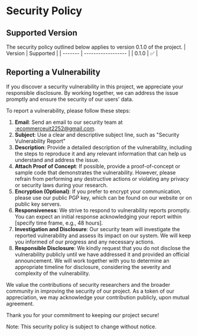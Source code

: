 # Security Policy

## Supported Version

The security policy outlined below applies to version 0.1.0 of the project.
| Version | Supported |
| ------- | ------------------ |
| 0.1.0 | :white_check_mark: |

## Reporting a Vulnerability

If you discover a security vulnerability in this project, we appreciate your responsible disclosure. By working together, we can address the issue promptly and ensure the security of our users' data.

To report a vulnerability, please follow these steps:

1.  **Email**: Send an email to our security team at [:ecommerceuit2252@gmail.com](mailto:ecommerceuit2252@gmail.com).
2.  **Subject**: Use a clear and descriptive subject line, such as "Security Vulnerability Report"
3.  **Description**: Provide a detailed description of the vulnerability, including the steps to reproduce it and any relevant information that can help us understand and address the issue.
4.  **Attach Proof of Concept**: If possible, provide a proof-of-concept or sample code that demonstrates the vulnerability. However, please refrain from performing any destructive actions or violating any privacy or security laws during your research.
5.  **Encryption (Optional)**: If you prefer to encrypt your communication, please use our public PGP key, which can be found on our website or on public key servers.
6.  **Responsiveness**: We strive to respond to vulnerability reports promptly. You can expect an initial response acknowledging your report within [specify time frame, e.g., 48 hours].
7.  **Investigation and Disclosure**: Our security team will investigate the reported vulnerability and assess its impact on our system. We will keep you informed of our progress and any necessary actions.
8.  **Responsible Disclosure**: We kindly request that you do not disclose the vulnerability publicly until we have addressed it and provided an official announcement. We will work together with you to determine an appropriate timeline for disclosure, considering the severity and complexity of the vulnerability.

We value the contributions of security researchers and the broader community in improving the security of our project. As a token of our appreciation, we may acknowledge your contribution publicly, upon mutual agreement.

Thank you for your commitment to keeping our project secure!

Note: This security policy is subject to change without notice.
